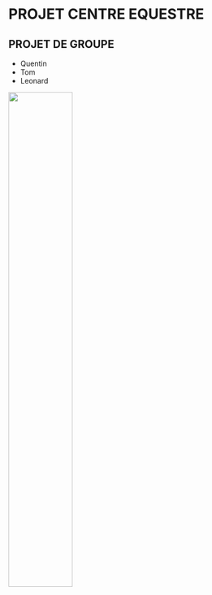 # PROJET CENTRE EQUESTRE
## PROJET DE GROUPE
<ul>
  <li>
    Quentin
  </li>
  <li>
    Tom
  </li>
  <li>
    Leonard
  </li>
</ul>

<p align="left">
  <img align="center" width="50%" src="https://www.josera.fr/media/magefan_blog/OG-Image-duree-de-vie-d_un-cheval-horse-1962823_1920.jpg" />
</p>
